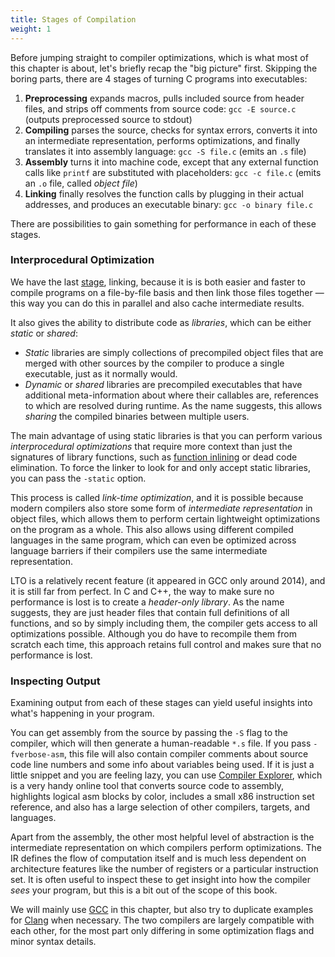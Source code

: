 ```yaml
---
title: Stages of Compilation
weight: 1
---
```


Before jumping straight to compiler optimizations, which is what most of this chapter is about, let's briefly recap the "big picture" first. Skipping the boring parts, there are 4 stages of turning C programs into executables:

1. **Preprocessing** expands macros, pulls included source from header files, and strips off comments from source code: `gcc -E source.c` (outputs preprocessed source to stdout)
2. **Compiling** parses the source, checks for syntax errors, converts it into an intermediate representation, performs optimizations, and finally translates it into assembly language: `gcc -S file.c` (emits an `.s` file)
3. **Assembly** turns it into machine code, except that any external function calls like `printf` are substituted with placeholders: `gcc -c file.c` (emits an `.o` file, called *object file*)
4. **Linking** finally resolves the function calls by plugging in their actual addresses, and produces an executable binary: `gcc -o binary file.c`

There are possibilities to gain something for performance in each of these stages.

### Interprocedural Optimization

We have the last [stage](../stages), linking, because it is is both easier and faster to compile programs on a file-by-file basis and then link those files together — this way you can do this in parallel and also cache intermediate results.

It also gives the ability to distribute code as *libraries*, which can be either *static* or *shared*:

- *Static* libraries are simply collections of precompiled object files that are merged with other sources by the compiler to produce a single executable, just as it normally would.
- *Dynamic* or *shared* libraries are precompiled executables that have additional meta-information about where their callables are, references to which are resolved during runtime. As the name suggests, this allows *sharing* the compiled binaries between multiple users.

The main advantage of using static libraries is that you can perform various *interprocedural optimizations* that require more context than just the signatures of library functions, such as [function inlining](/hpc/architecture/functions) or dead code elimination. To force the linker to look for and only accept static libraries, you can pass the `-static` option.

This process is called *link-time optimization*, and it is possible because modern compilers also store some form of *intermediate representation* in object files, which allows them to perform certain lightweight optimizations on the program as a whole. This also allows using different compiled languages in the same program, which can even be optimized across language barriers if their compilers use the same intermediate representation.

LTO is a relatively recent feature (it appeared in GCC only around 2014), and it is still far from perfect. In C and C++, the way to make sure no performance is lost is to create a *header-only library*. As the name suggests, they are just header files that contain full definitions of all functions, and so by simply including them, the compiler gets access to all optimizations possible. Although you do have to recompile them from scratch each time, this approach retains full control and makes sure that no performance is lost.

### Inspecting Output

Examining output from each of these stages can yield useful insights into what's happening in your program.

You can get assembly from the source by passing the `-S` flag to the compiler, which will then generate a human-readable `*.s` file. If you pass `-fverbose-asm`, this file will also contain compiler comments about source code line numbers and some info about variables being used. If it is just a little snippet and you are feeling lazy, you can use [Compiler Explorer](https://godbolt.org/), which is a very handy online tool that converts source code to assembly, highlights logical asm blocks by color, includes a small x86 instruction set reference, and also has a large selection of other compilers, targets, and languages.

Apart from the assembly, the other most helpful level of abstraction is the intermediate representation on which compilers perform optimizations. The IR defines the flow of computation itself and is much less dependent on architecture features like the number of registers or a particular instruction set. It is often useful to inspect these to get insight into how the compiler *sees* your program, but this is a bit out of the scope of this book.

We will mainly use [GCC](https://gcc.gnu.org/) in this chapter, but also try to duplicate examples for [Clang](https://clang.llvm.org/) when necessary. The two compilers are largely compatible with each other, for the most part only differing in some optimization flags and minor syntax details.
